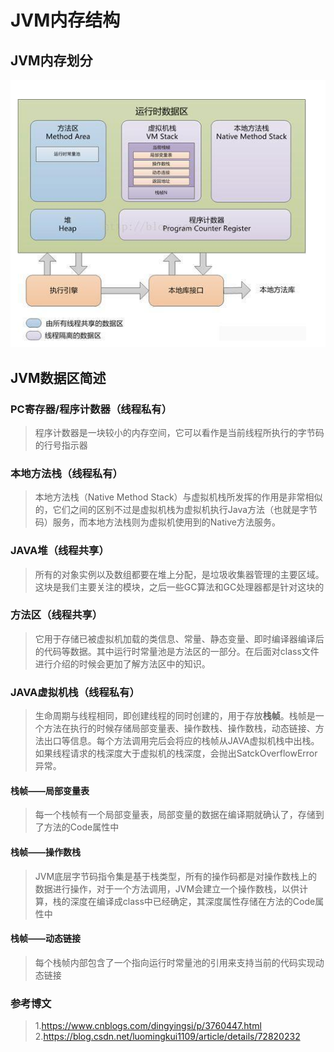 # JVM内存结构
## JVM内存划分
![](2.png)

## JVM数据区简述
### PC寄存器/程序计数器（线程私有）
>程序计数器是一块较小的内存空间，它可以看作是当前线程所执行的字节码的行号指示器

### 本地方法栈（线程私有）
>本地方法栈（Native Method Stack）与虚拟机栈所发挥的作用是非常相似的，它们之间的区别不过是虚拟机栈为虚拟机执行Java方法（也就是字节码）服务，而本地方法栈则为虚拟机使用到的Native方法服务。

### JAVA堆（线程共享）
>所有的对象实例以及数组都要在堆上分配，是垃圾收集器管理的主要区域。这块是我们主要关注的模块，之后一些GC算法和GC处理器都是针对这块的

### 方法区（线程共享）
>它用于存储已被虚拟机加载的类信息、常量、静态变量、即时编译器编译后的代码等数据。其中运行时常量池是方法区的一部分。在后面对class文件进行介绍的时候会更加了解方法区中的知识。

### JAVA虚拟机栈（线程私有）
>生命周期与线程相同，即创建线程的同时创建的，用于存放**栈帧**。栈帧是一个方法在执行的时候存储局部变量表、操作数栈、操作数栈，动态链接、方法出口等信息。每个方法调用完后会将应的栈帧从JAVA虚拟机栈中出栈。如果线程请求的栈深度大于虚拟机的栈深度，会抛出SatckOverflowError异常。

#### 栈帧——局部变量表
>每一个栈帧有一个局部变量表，局部变量的数据在编译期就确认了，存储到了方法的Code属性中
	
#### 栈帧——操作数栈
>JVM底层字节码指令集是基于栈类型，所有的操作码都是对操作数栈上的数据进行操作，对于一个方法调用，JVM会建立一个操作数栈，以供计算，栈的深度在编译成class中已经确定，其深度属性存储在方法的Code属性中

#### 栈帧——动态链接
>每个栈帧内部包含了一个指向运行时常量池的引用来支持当前的代码实现动态链接	


### 参考博文
>1.https://www.cnblogs.com/dingyingsi/p/3760447.html  
>2.https://blog.csdn.net/luomingkui1109/article/details/72820232

